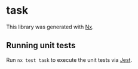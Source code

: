 # task

This library was generated with [Nx](https://nx.dev).

## Running unit tests

Run `nx test task` to execute the unit tests via [Jest](https://jestjs.io).
